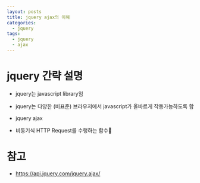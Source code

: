 ```yaml
---
layout: posts
title: jquery ajax의 이해
categories: 
  - jquery
tags: 
  - jquery
  - ajax
---
```

# jquery 간략 설명
- jquery는 javascript library임
- jquery는 다양한 (비표준) 브라우저에서 javascript가 올바르게 작동가능하도록 함

- jquery ajax
- 비동기식 HTTP Request를 수행하는 함수
# 참고
- https://api.jquery.com/jquery.ajax/